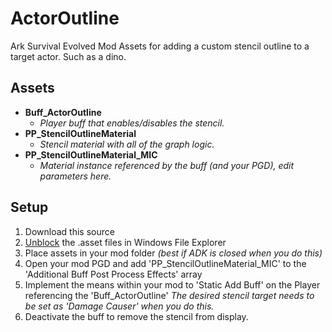 # ActorOutline
Ark Survival Evolved Mod Assets for adding a custom stencil outline to a target actor. Such as a dino.

## Assets
- **Buff_ActorOutline**
  - *Player buff that enables/disables the stencil.*
- **PP_StencilOutlineMaterial**
  - *Stencil material with all of the graph logic.*
- **PP_StencilOutlineMaterial_MIC**
  - *Material instance referenced by the buff (and your PGD), edit parameters here.*
 
## Setup
1. Download this source
2. [Unblock](https://lmgtfy.com/?q=unblock+windows+file) the .asset files in Windows File Explorer
3. Place assets in your mod folder *(best if ADK is closed when you do this)*
4. Open your mod PGD and add 'PP_StencilOutlineMaterial_MIC' to the 'Additional Buff Post Process Effects' array 
5. Implement the means within your mod to 'Static Add Buff' on the Player referencing the 'Buff_ActorOutline' 
    *The desired stencil target needs to be set as 'Damage Causer' when you do this.*
6. Deactivate the buff to remove the stencil from display. 
